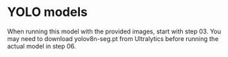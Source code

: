 # YOLO models

When running this model with the provided images, start with step 03.  You may need to download yolov8n-seg.pt from Ultralytics before running the actual model in step 06.